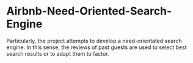 # Airbnb-Need-Oriented-Search-Engine
Particularly, the project attempts to develop a need-orientated search engine. In this sense, the reviews of past guests are used to select best search results or to adapt them to factor. 
